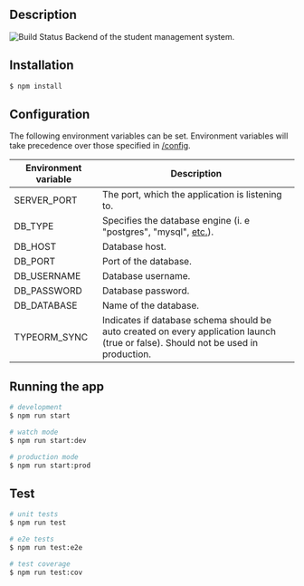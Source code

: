 ## Description
![Build Status](https://jenkins-2.sse.uni-hildesheim.de/buildStatus/icon?job=Teaching_StudentMgmt-Backend "Build Status")
Backend of the student management system.

## Installation

```bash
$ npm install
```

## Configuration
The following environment variables can be set. Environment variables will take precedence over those specified in [/config](https://github.com/SSEHUB/StudentMgmt-Backend/tree/master/config).

| Environment variable | Description |
|----------------------|-------------|
| SERVER_PORT | The port, which the application is listening to. |
| DB_TYPE | Specifies the database engine (i. e "postgres", "mysql", [etc.](https://typeorm.io/#/connection-options/common-connection-options)). |
| DB_HOST | Database host. |
| DB_PORT | Port of the database. |
| DB_USERNAME | Database username.  |
| DB_PASSWORD | Database password. |
| DB_DATABASE | Name of the database. |
| TYPEORM_SYNC | Indicates if database schema should be auto created on every application launch (true or false). Should not be used in production. |

## Running the app

```bash
# development
$ npm run start

# watch mode
$ npm run start:dev

# production mode
$ npm run start:prod
```

## Test

```bash
# unit tests
$ npm run test

# e2e tests
$ npm run test:e2e

# test coverage
$ npm run test:cov
```

